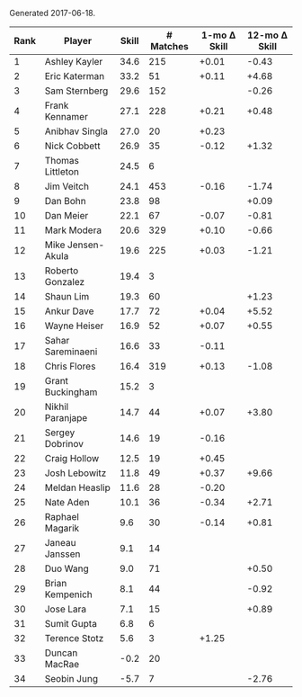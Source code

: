 Generated 2017-06-18.

| Rank | Player            | Skill | # Matches | 1-mo Δ Skill | 12-mo Δ Skill |
|------|-------------------|-------|-----------|--------------|---------------|
|    1 | Ashley Kayler     |  34.6 |       215 |        +0.01 |         -0.43 |
|    2 | Eric Katerman     |  33.2 |        51 |        +0.11 |         +4.68 |
|    3 | Sam Sternberg     |  29.6 |       152 |              |         -0.26 |
|    4 | Frank Kennamer    |  27.1 |       228 |        +0.21 |         +0.48 |
|    5 | Anibhav Singla    |  27.0 |        20 |        +0.23 |               |
|    6 | Nick Cobbett      |  26.9 |        35 |        -0.12 |         +1.32 |
|    7 | Thomas Littleton  |  24.5 |         6 |              |               |
|    8 | Jim Veitch        |  24.1 |       453 |        -0.16 |         -1.74 |
|    9 | Dan Bohn          |  23.8 |        98 |              |         +0.09 |
|   10 | Dan Meier         |  22.1 |        67 |        -0.07 |         -0.81 |
|   11 | Mark Modera       |  20.6 |       329 |        +0.10 |         -0.66 |
|   12 | Mike Jensen-Akula |  19.6 |       225 |        +0.03 |         -1.21 |
|   13 | Roberto Gonzalez  |  19.4 |         3 |              |               |
|   14 | Shaun Lim         |  19.3 |        60 |              |         +1.23 |
|   15 | Ankur Dave        |  17.7 |        72 |        +0.04 |         +5.52 |
|   16 | Wayne Heiser      |  16.9 |        52 |        +0.07 |         +0.55 |
|   17 | Sahar Sareminaeni |  16.6 |        33 |        -0.11 |               |
|   18 | Chris Flores      |  16.4 |       319 |        +0.13 |         -1.08 |
|   19 | Grant Buckingham  |  15.2 |         3 |              |               |
|   20 | Nikhil Paranjape  |  14.7 |        44 |        +0.07 |         +3.80 |
|   21 | Sergey Dobrinov   |  14.6 |        19 |        -0.16 |               |
|   22 | Craig Hollow      |  12.5 |        19 |        +0.45 |               |
|   23 | Josh Lebowitz     |  11.8 |        49 |        +0.37 |         +9.66 |
|   24 | Meldan Heaslip    |  11.6 |        28 |        -0.20 |               |
|   25 | Nate Aden         |  10.1 |        36 |        -0.34 |         +2.71 |
|   26 | Raphael Magarik   |   9.6 |        30 |        -0.14 |         +0.81 |
|   27 | Janeau Janssen    |   9.1 |        14 |              |               |
|   28 | Duo Wang          |   9.0 |        71 |              |         +0.50 |
|   29 | Brian Kempenich   |   8.1 |        44 |              |         -0.92 |
|   30 | Jose Lara         |   7.1 |        15 |              |         +0.89 |
|   31 | Sumit Gupta       |   6.8 |         6 |              |               |
|   32 | Terence Stotz     |   5.6 |         3 |        +1.25 |               |
|   33 | Duncan MacRae     |  -0.2 |        20 |              |               |
|   34 | Seobin Jung       |  -5.7 |         7 |              |         -2.76 |
